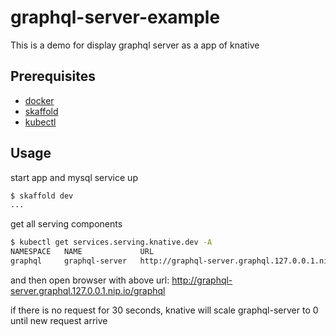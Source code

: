# graphql-server-example

This is a demo for display graphql server as a app of knative

## Prerequisites

- [docker](https://www.docker.com/products/docker-desktop)
- [skaffold](https://skaffold.dev/docs/install/)
- [kubectl](https://kubernetes.io/docs/tasks/tools/install-kubectl/)

## Usage

start app and mysql service up

```bash
$ skaffold dev
...
```

get all serving components

```bash
$ kubectl get services.serving.knative.dev -A
NAMESPACE   NAME             URL                                              LATESTCREATED          LATESTREADY            READY   REASON
graphql     graphql-server   http://graphql-server.graphql.127.0.0.1.nip.io   graphql-server-00001   graphql-server-00001   True    
```

and then open browser with above url: <http://graphql-server.graphql.127.0.0.1.nip.io/graphql>

if there is no request for 30 seconds, knative will scale graphql-server to 0 until new request arrive

